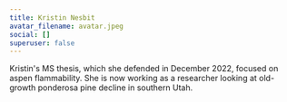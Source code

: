 ```yaml
---
title: Kristin Nesbit
avatar_filename: avatar.jpeg
social: []
superuser: false
---
```

K﻿ristin's MS thesis, which she defended in December 2022, focused on aspen flammability. She is now working as a researcher looking at old-growth ponderosa pine decline in southern Utah.